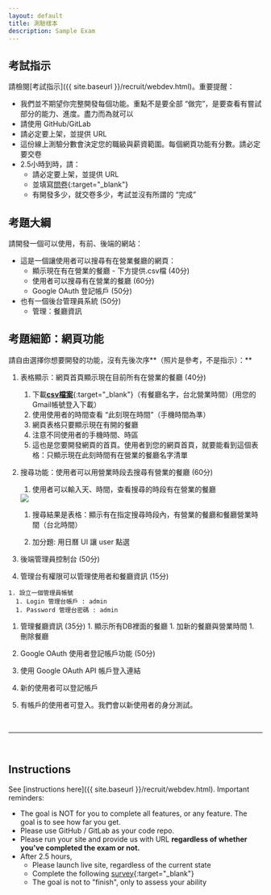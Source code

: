 ```yaml
---
layout: default
title: 測驗樣本
description: Sample Exam
---
```


## 考試指示 

請檢閱[考試指示]({{ site.baseurl }}/recruit/webdev.html)。重要提醒：

* 我們並不期望你完整開發每個功能。重點不是要全部 “做完”，是要查看有嘗試部分的能力、進度。盡力而為就可以
* 請使用 GitHub/GitLab
* 請必定要上架，並提供 URL
* 這份線上測驗分數會決定您的職級與薪資範圍。每個網頁功能有分數。請必定要交卷
* 2.5小時到時，請：
  * 請必定要上架，並提供 URL
  * 並填寫[問卷](https://forms.gle/yJsvL3zyHJLWasQM8){:target="_blank"}
  * 有開發多少，就交卷多少，考試並沒有所謂的 “完成”

## 考題大綱

請開發一個可以使用，有前、後端的網站：
* 這是一個讓使用者可以搜尋有在營業餐廳的網頁：
  * 顯示現在有在營業的餐廳 - 下方提供.csv檔 (40分)
  * 使用者可以搜尋有在營業的餐廳 (60分)
  * Google OAuth 登記帳戶 (50分)
* 也有一個後台管理員系統 (50分)
  * 管理：餐廳資訊

## 考題細節：網頁功能
請自由選擇你想要開發的功能，沒有先後次序**（照片是參考，不是指示）：**

1. 表格顯示：網頁首頁顯示現在目前所有在營業的餐廳 (40分)
	1. 下載[**csv檔案**](https://docs.google.com/spreadsheets/d/1OanzakC9Uuo6fLLLyKScTSWDH6twnPOrSN-uWvoTz-U/edit?usp=sharing){:target="_blank"}（有餐廳名字，台北營業時間）(用您的Gmail帳號登入下載）
  	1. 使用使用者的時間查看 “此刻現在時間”（手機時間為準）
  	1. 網頁表格只要顯示現在有開的餐廳
  	1. 注意不同使用者的手機時間、時區
  	1. 這也是您要開發網頁的首頁。使用者到您的網頁首頁，就要能看到這個表格：只顯示現在此刻時間有在營業的餐廳名字清單

1. 搜尋功能：使用者可以用營業時段去搜尋有營業的餐廳 (60分)
  	1. 使用者可以輸入天、時間，查看搜尋的時段有在營業的餐廳

 	<img src="https://lh3.googleusercontent.com/E6qnWm-lHo5qDfBypb0HYc3qmV6IfzQTKc1TkR36HAEAvcGkZ4pxYEEfrBj_VfemiIUkN9W1gCFxfgmNgPhsLPLJlNAxPiX17SJXsASeNPK26dlocDmDa7wYZYaTITM3y1SlqoFlKg=w800">

    1. 搜尋結果是表格：顯示有在指定搜尋時段內，有營業的餐廳和餐廳營業時間（台北時間）

    1. 加分題: 用日曆 UI 讓 user 點選

1. 後端管理員控制台 (50分)
  1. 管理台有權限可以管理使用者和餐廳資訊  (15分)

    1. 設立一個管理員帳號
      1. Login 管理台帳戶 : admin
      1. Password 管理台密碼 : admin

  1. 管理餐廳資訊 (35分)
    1. 顯示所有DB裡面的餐廳
    1. 加新的餐廳與營業時間
    1. 刪除餐廳

1. Google OAuth 使用者登記帳戶功能 (50分)
  1. 使用 Google OAuth API 帳戶登入連結
  1. 新的使用者可以登記帳戶
  1. 有帳戶的使用者可登入。我們會以新使用者的身分測試。

<br>

---

<br>

## Instructions

See [instructions here]({{ site.baseurl }}/recruit/webdev.html). Important reminders:

* The goal is NOT for you to complete all features, or any feature. The goal is to see how far you get.
* Please use GitHub / GitLab as your code repo.
* Please run your site and provide us with URL **regardless of whether you've completed the exam or not.**
* After 2.5 hours,
  * Please launch live site, regardless of the current state
  * Complete the following [survey](https://forms.gle/yJsvL3zyHJLWasQM8){:target="_blank"}
  * The goal is not to "finish", only to assess your ability